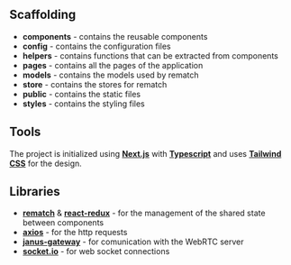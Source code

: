 ## Scaffolding

- **components** - contains the reusable components
- **config** - contains the configuration files
- **helpers** - contains functions that can be extracted from components
- **pages** - contains all the pages of the application
- **models** - contains the models used by rematch
- **store** - contains the stores for rematch
- **public** - contains the static files
- **styles** - contains the styling files

## Tools

The project is initialized using [**Next.js**](https://nextjs.org/) with [**Typescript**](https://www.typescriptlang.org/) and uses [**Tailwind CSS**](https://tailwindcss.com/) for the design.

## Libraries

- [**rematch**](https://rematchjs.org/) & [**react-redux**](https://react-redux.js.org/) - for the management of the shared state between components
- [**axios**](https://axios-http.com/docs/intro) - for the http requests
- [**janus-gateway**](https://janus.conf.meetecho.com/docs/JS.html) - for comunication with the WebRTC server
- [**socket.io**](https://socket.io/) - for web socket connections